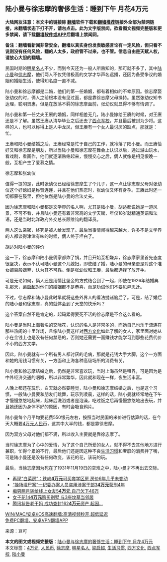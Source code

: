  <h2>陆小曼与徐志摩的奢侈生活：睡到下午 月花4万元</h2> <p class="notice"><b>大陆网友注意：本文中的链接除 <a href="https://github.com/bannedbook/fanqiang" >翻墙</a>软件下载和<a href="https://github.com/killgcd/justmysocks/blob/master/README.md">翻墙推荐</a>链接外全部为禁网链接，未翻墙状态下打不开，请勿点击。此为文字版禁闻，欲看图文视频完整版和更多禁闻，请下载<a href="https://github.com/bannedbook/fanqiang">翻墙软件或APP</a>后翻墙上禁闻网。</p><p>备注：翻墙看新闻非常安全，翻墙以真实身份发表敏感言论有一定风险，但只看不说则没有任何风险，翻的人太多，政府管不过来，也不管。信息自由是天赋人权，请放心大胆的翻墙。</b></p>  <div class="entry"> <p>民国时期的<a href="https://www.bannedbook.org/bnews/tag/%e6%98%8e%e6%98%9f%e5%90%8d%e4%ba%ba/" class="st_tag internal_tag" rel="tag" title="标签 明星名人 下的日志">明星名人</a>不少，而到今天还为一般人所熟知的，那可就不多了，其中<a href="https://www.bannedbook.org/bnews/tag/%e9%99%86%e5%b0%8f%e6%9b%bc/" class="st_tag internal_tag" rel="tag" title="标签 陆小曼 下的日志">陆小曼</a>和<a href="https://www.bannedbook.org/bnews/tag/%e5%be%90%e5%bf%97%e6%91%a9/" class="st_tag internal_tag" rel="tag" title="标签 徐志摩 下的日志">徐志摩</a>，他们两人不仅凭借极高的文学才华声名远播，还因为备受争议的婚姻和婚姻生活，使得知名度一直不减。</p> <p>陆小曼和徐志摩都是二婚，他们的第一任婚姻，都有着相似的不幸原因。徐志摩娶张幼仪的时，俩人之前根本没有见过面，都是靠徐志摩父母操持。虽然张幼仪知书达理，聪明贤惠，但是在放荡不羁的徐志摩面前，张幼仪就显得不够有情调了。</p> <p>陆小曼和第一任丈夫王赓的婚姻，同样相差无几，陆小曼嫁给王赓的时候，对王赓还是不了解。虽然王赓从清华毕业之后还去了<a href="https://www.bannedbook.org/bnews/tag/%e8%a5%bf%e7%82%b9%e5%86%9b%e6%a0%a1/" class="st_tag internal_tag" rel="tag" title="标签 西点军校 下的日志">西点军校</a>，并且最后被封为少将。这样的人，也可以称得上是人中龙凤，但王赓有一个女人最讨厌的缺点，那就是：忙。</p> <p>王赓和陆小曼结婚之后，王赓经常是忙于自己的工作，就冷落了陆小曼。而王赓恰好又和徐志摩是朋友，所以当陆小曼和徐志摩在舞会上认识以后，通过游山玩水，看戏剧，看画作，他们就逐渐熟络起来，慢慢交心之后，俩人就像是相见恨晚一般，互相产生了爱慕之情。</p> <p>徐志摩和张幼仪</p>  <p>值得一提的是，此时张幼仪已经给徐志摩生了个儿子，这一点让徐志摩父母对张幼仪这个好媳妇是称赞连连，并且在他们热恋时，张幼仪又怀有身孕。王赓此时还一切都蒙在鼓里，但他依然是陆小曼的合法丈夫。</p> <p>因为徐志摩和陆小曼都是文学界的名人啊，尤其是陆小曼，胡适都说她是一道风景，不可不看，并且陆小曼还有着非常高的文学天赋，年仅18岁就精通英语和法语，还是当时北洋政府外交总长顾维钧的翻译员。</p> <p>两人这么亲密，终究是被人给发现了。最后当事情闹得越来越大，许多不是文学界的人都谈得津津有味的时候，俩人终于坦白了。</p> <p>胡适对陆小曼的评价</p> <p>这一下，徐志摩和陆小曼俩家都炸了锅，并且开始互相嫌弃，徐志摩家里首先态度很坚决，表示不认可陆小曼这个儿媳妇，即使结了婚，陆小曼的母亲更是对这个准女婿百般嫌弃，认为其不可靠。倒是张幼仪和王赓，最后都选择了放开手。</p>  <p>可是无论如何，俩人还是用情比坚金的方式结合到了一起，即使在1926年结婚典礼那天，<a href="https://www.bannedbook.org/bnews/tag/%e6%a2%81%e5%90%af%e8%b6%85/" class="st_tag internal_tag" rel="tag" title="标签 梁启超 下的日志">梁启超</a>对他们的婚姻都不是恭喜，而是劝诫他们不要见异思迁。</p> <p>不过，徐志摩和陆小曼此时早就将这些外界人的看法抛诸脑后了。可是，结了婚后的陆小曼和徐志摩，真的就体会到了天堂的快乐吗？</p> <p>这个答案自然不是肯定的，起码累得要死不活的徐志摩是不会这么看的。</p> <p>陆小曼是当时上海著名的交际花，认识的名人是非常多的，而她自己也乐于流连在那些热闹的十里洋场，且像陆小曼这样对<a href="https://www.bannedbook.org/bnews/tag/%E8%A5%BF%E6%96%B9%E6%96%87%E5%8C%96/" class="st_tag internal_tag" rel="tag" title="标签 西方文化 下的日志">西方文化</a>如此了解的女人，家里面对她从小在金钱上也是没有任何禁忌的，否则她还需要一面赚钱才能学习到那些花费代价不小的西方文学。</p> <p>因此，陆小曼就有一个所有男人都讨厌的毛病，那就是花钱大手大脚，这个一方面和她的用钱习惯有关，一方面和上海各种高级场所的消费有关。</p>  <p>陆小曼和徐志摩结婚之后，仍然是非常喜欢玩，当时上海虽然是租界，可是因为是中外经济交通的咽喉，所以非常繁华，因此就和现在一样，夜生活丰富。</p> <p>人晚上都还在玩乐，白天就必然要睡觉，陆小曼和徐志摩结婚之后，也是这个习惯，一般陆小曼要和朋友们跳舞，玩乐到凌晨，这样的话，陆小曼就经常地在下午才慢慢悠悠地起床，起床后洗浴或者是泡澡，吃过饭之后再慢慢悠悠地出去玩，并且她还因为身体不好的原因，有时会吸食鸦片。</p> <p>陆小曼每个月平均要花费550银元左右，按照当时民国的米价进行估算的话，在今天大概要<a href="https://www.bannedbook.org/bnews/tag/4%E4%B8%87%E5%85%83/" class="st_tag internal_tag" rel="tag" title="标签 4万元 下的日志">4万元</a><a href="https://www.bannedbook.org/bnews/tag/%e4%ba%ba%e6%b0%91%e5%b8%81/" class="st_tag internal_tag" rel="tag" title="标签 人民币 下的日志">人民币</a>，这其中大半的钱，都是靠徐志摩。</p> <p>因为双方父母对他们都不满，所以收入主要就是靠徐志摩了。</p> <p>当时徐志摩为了心中的爱情，为了这个自己所爱的女人，就不得不去其他地方进行兼职，忙得个累的不行，最后他们还是因这种不良<a href="https://www.bannedbook.org/bnews/tag/%E7%94%9F%E6%B4%BB%E4%B9%A0%E6%83%AF/" class="st_tag internal_tag" rel="tag" title="标签 生活习惯 下的日志">生活习惯</a>和奢靡的消费拌了嘴，可是陆小曼还是没有任何改变，该花的花，该玩的玩。</p>  <p>最后，当徐志摩因为死在了1931年11月19日的空难之中，陆小曼才不再出去交际。</p> <ul class='op-related-articles' title='相关阅读'> <li><a href='https://www.bannedbook.org/bnews/finance/20201005/1408334.html' target='_blank'>再现“白菜房”：铁岭<b>4万元</b>可买套学区房 房价6年几乎未变动</a></li> <li><a href='https://www.bannedbook.org/bnews/baitai/20200915/1396660.html' target='_blank'>“操场埋尸案”一纪委办案人员盗用涉案干部3<b>4万元</b>获刑4年</a></li> <li><a href='https://www.bannedbook.org/bnews/baitai/20200725/1366246.html' target='_blank'>痴男两月转给线上女友5<b>4万元</b> 自己欠下46万</a></li> <li><a href='https://www.bannedbook.org/bnews/baitai/20200710/1358601.html' target='_blank'>女子花14<b>4万元</b>购买别墅 与3座坟墓当邻居</a></li> <li><a href='https://www.bannedbook.org/bnews/cbnews/20200630/1353208.html' target='_blank'>腾讯状告老干妈 成功查封162<b>4万元</b>资产 起因...</a></li> </ul> <p class="texttj"> <a href="https://github.com/bannedbook/fanqiang/wiki/V2ray%E6%9C%BA%E5%9C%BA" target="_blank">WIN/MAC/安卓/iOS高速翻墙:高清视频秒开,超低延迟</a><br/> <a href="https://github.com/bannedbook/fanqiang/wiki/%E7%A6%81%E9%97%BB%E7%BD%91%E5%AE%89%E5%8D%93%E7%BF%BB%E5%A2%99%E6%96%B0%E9%97%BBAPP" target="_blank">免费PC翻墙、安卓VPN翻墙APP</a></p><p> 来源：豆可 </p><a name='sharetosocial'></a>       <div><b>本文的图文或视频完整版</b>：<a href='https://www.bannedbook.org/bnews/lifebaike/20210516/1547634.html'>陆小曼与徐志摩的奢侈生活：睡到下午 月花4万元</a></div>  </div><!--END ENTRY--> <div class="postfooter"> <div>本文标签：<a href="https://www.bannedbook.org/bnews/tag/4%E4%B8%87%E5%85%83/" rel="tag">4万元</a>, <a href="https://www.bannedbook.org/bnews/tag/%e4%ba%ba%e6%b0%91%e5%b8%81/" rel="tag">人民币</a>, <a href="https://www.bannedbook.org/bnews/tag/%e5%be%90%e5%bf%97%e6%91%a9/" rel="tag">徐志摩</a>, <a href="https://www.bannedbook.org/bnews/tag/%e6%98%8e%e6%98%9f%e5%90%8d%e4%ba%ba/" rel="tag">明星名人</a>, <a href="https://www.bannedbook.org/bnews/tag/%e6%a2%81%e5%90%af%e8%b6%85/" rel="tag">梁启超</a>, <a href="https://www.bannedbook.org/bnews/tag/%E7%94%9F%E6%B4%BB%E4%B9%A0%E6%83%AF/" rel="tag">生活习惯</a>, <a href="https://www.bannedbook.org/bnews/tag/%E8%A5%BF%E6%96%B9%E6%96%87%E5%8C%96/" rel="tag">西方文化</a>, <a href="https://www.bannedbook.org/bnews/tag/%e8%a5%bf%e7%82%b9%e5%86%9b%e6%a0%a1/" rel="tag">西点军校</a>, <a href="https://www.bannedbook.org/bnews/tag/%e9%99%86%e5%b0%8f%e6%9b%bc/" rel="tag">陆小曼</a></div>  </div><!--END POSTFOOTER--> 